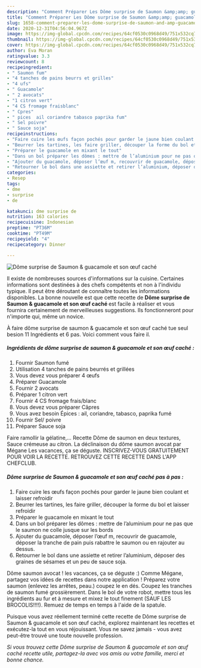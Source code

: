```yaml
---
description: "Comment Préparer Les Dôme surprise de Saumon &amp;amp; guacamole et son œuf caché"
title: "Comment Préparer Les Dôme surprise de Saumon &amp;amp; guacamole et son œuf caché"
slug: 1658-comment-preparer-les-dome-surprise-de-saumon-and-amp-guacamole-et-son-ouf-cache
date: 2020-12-31T04:56:04.967Z
image: https://img-global.cpcdn.com/recipes/64cf0530c0968d49/751x532cq70/dome-surprise-de-saumon-guacamole-et-son-oeuf-cache-photo-principale-de-la-recette.jpg
thumbnail: https://img-global.cpcdn.com/recipes/64cf0530c0968d49/751x532cq70/dome-surprise-de-saumon-guacamole-et-son-oeuf-cache-photo-principale-de-la-recette.jpg
cover: https://img-global.cpcdn.com/recipes/64cf0530c0968d49/751x532cq70/dome-surprise-de-saumon-guacamole-et-son-oeuf-cache-photo-principale-de-la-recette.jpg
author: Eva Moran
ratingvalue: 3.3
reviewcount: 8
recipeingredient:
- " Saumon fum"
- "4 tanches de pains beurrs et grilles"
- "4 ufs"
- " Guacamole"
- " 2 avocats"
- "1 citron vert"
- "4 CS fromage fraisblanc"
- " Cpres"
- " pices  ail coriandre tabasco paprika fum"
- " Sel poivre"
- " Sauce soja"
recipeinstructions:
- "Faire cuire les œufs façon pochés pour garder le jaune bien coulant et laisser refroidir"
- "Beurrer les tartines, les faire griller, découper la forme du bol et laisser refroidir"
- "Préparer le guacamole en mixant le tout"
- "Dans un bol préparer les dômes : mettre de l’aluminium pour ne pas que le saumon ne colle jusque sur les bords"
- "Ajouter du guacamole, déposer l’œuf m, recouvrir de guacamole, déposer la tranche de pain puis rabattre le saumon ou en rajouter au dessus."
- "Retourner le bol dans une assiette et retirer l’aluminium, déposer des graines de sésames et un peu de sauce soja."
categories:
- Resep
tags:
- dme
- surprise
- de

katakunci: dme surprise de 
nutrition: 163 calories
recipecuisine: Indonesian
preptime: "PT36M"
cooktime: "PT49M"
recipeyield: "4"
recipecategory: Dinner

---
```



![Dôme surprise de Saumon &amp; guacamole et son œuf caché](https://img-global.cpcdn.com/recipes/64cf0530c0968d49/751x532cq70/dome-surprise-de-saumon-guacamole-et-son-oeuf-cache-photo-principale-de-la-recette.jpg)

Il existe de nombreuses sources d'informations sur la cuisine. Certaines informations sont destinées à des chefs compétents et non à l'individu typique. Il peut être déroutant de connaître toutes les informations disponibles. La bonne nouvelle est que cette recette de <strong> Dôme surprise de Saumon &amp; guacamole et son œuf caché </strong> est facile à réaliser et vous fournira certainement de merveilleuses suggestions. Ils fonctionneront pour n'importe qui, même un novice.

<!--inarticleads1-->

À faire dôme surprise de saumon &amp; guacamole et son œuf caché tue seul besion 11 Ingrédients et 6 pas. Voici comment vous faire il.

##### Ingrédients de dôme surprise de saumon &amp; guacamole et son œuf caché :

1. Fournir  Saumon fumé
1. Utilisation 4 tanches de pains beurrés et grillées
1. Vous devez vous préparer 4 œufs
1. Préparer  Guacamole
1. Fournir  2 avocats
1. Préparer 1 citron vert
1. Fournir 4 CS fromage frais/blanc
1. Vous devez vous préparer  Câpres
1. Vous avez besoin  Épices : ail, coriandre, tabasco, paprika fumé
1. Fournir  Sel/ poivre
1. Préparer  Sauce soja


Faire ramollir la gélatine,… Recette Dôme de saumon en deux textures, Sauce crémeuse au citron. La déclinaison du dôme saumon avocat par Mégane Les vacances, ça se déguste. INSCRIVEZ-VOUS GRATUITEMENT POUR VOIR LA RECETTE. RETROUVEZ CETTE RECETTE DANS L&#39;APP CHEFCLUB. 

<!--inarticleads2-->

##### Dôme surprise de Saumon &amp; guacamole et son œuf caché pas à pas :

1. Faire cuire les œufs façon pochés pour garder le jaune bien coulant et laisser refroidir
1. Beurrer les tartines, les faire griller, découper la forme du bol et laisser refroidir
1. Préparer le guacamole en mixant le tout
1. Dans un bol préparer les dômes : mettre de l’aluminium pour ne pas que le saumon ne colle jusque sur les bords
1. Ajouter du guacamole, déposer l’œuf m, recouvrir de guacamole, déposer la tranche de pain puis rabattre le saumon ou en rajouter au dessus.
1. Retourner le bol dans une assiette et retirer l’aluminium, déposer des graines de sésames et un peu de sauce soja.


Dôme saumon avocat ! les vacances, ça se déguste :) Comme Mégane, partagez vos idées de recettes dans notre application ! Préparez votre saumon (enlevez les arrêtes, peau.) coupez le en dés. Coupez les tranches de saumon fumé grossièrement. Dans le bol de votre robot, mettre tous les ingrédients au fur et à mesure et mixez le tout finement (SAUF LES BROCOLIS!!!!). Remuez de temps en temps à l&#39;aide de la spatule. 

<!--inarticleads1-->

<p>
Puisque vous avez réellement terminé cette recette de Dôme surprise de Saumon &amp; guacamole et son œuf caché, explorez maintenant les recettes et exécutez-la tout en vous réjouissant. Vous ne savez jamais - vous avez peut-être trouvé une toute nouvelle profession.
</p>

<p>
<i>Si vous trouvez cette Dôme surprise de Saumon &amp; guacamole et son œuf caché recette utile, partagez-la avec vos amis ou votre famille, merci et bonne chance.</i>
</p>
